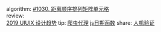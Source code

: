 algorithm: 
[#1030. 距离顺序排列矩阵单元格](/algorithm/arts_week7_20190826/solution.php)  
review:  
[2019 UIUIX 设计趋势](/review/arts_week7_20190826/readme.md)
tip: 
[爬虫代理](/tip/arts_week7_20190826/readme.md)
[js日期函数](/tip/arts_week7_20190826/js日期函数.md)
share: 
[人机验证](/share/arts_week7_20190826/readme.md)
